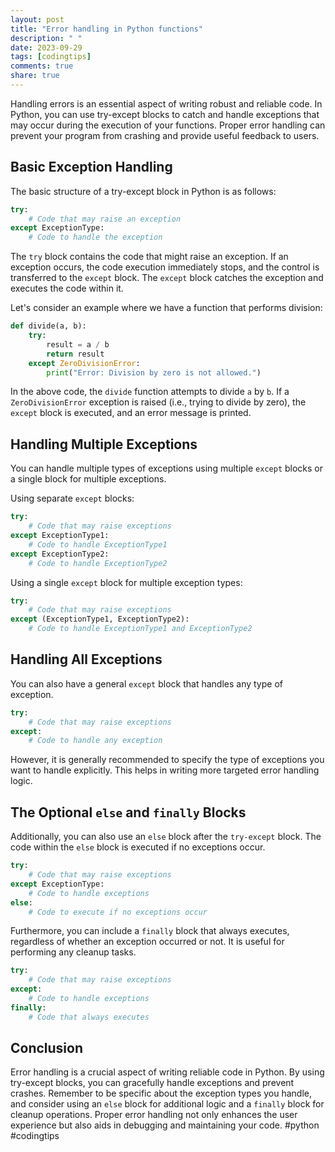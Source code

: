 ```yaml
---
layout: post
title: "Error handling in Python functions"
description: " "
date: 2023-09-29
tags: [codingtips]
comments: true
share: true
---
```


Handling errors is an essential aspect of writing robust and reliable code. In Python, you can use try-except blocks to catch and handle exceptions that may occur during the execution of your functions. Proper error handling can prevent your program from crashing and provide useful feedback to users.

## Basic Exception Handling

The basic structure of a try-except block in Python is as follows:

```python
try:
    # Code that may raise an exception
except ExceptionType:
    # Code to handle the exception
```

The `try` block contains the code that might raise an exception. If an exception occurs, the code execution immediately stops, and the control is transferred to the `except` block. The `except` block catches the exception and executes the code within it.

Let's consider an example where we have a function that performs division:

```python
def divide(a, b):
    try:
        result = a / b
        return result
    except ZeroDivisionError:
        print("Error: Division by zero is not allowed.")
```

In the above code, the `divide` function attempts to divide `a` by `b`. If a `ZeroDivisionError` exception is raised (i.e., trying to divide by zero), the `except` block is executed, and an error message is printed.

## Handling Multiple Exceptions

You can handle multiple types of exceptions using multiple `except` blocks or a single block for multiple exceptions. 

Using separate `except` blocks:

```python
try:
    # Code that may raise exceptions
except ExceptionType1:
    # Code to handle ExceptionType1
except ExceptionType2:
    # Code to handle ExceptionType2
```

Using a single `except` block for multiple exception types:

```python
try:
    # Code that may raise exceptions
except (ExceptionType1, ExceptionType2):
    # Code to handle ExceptionType1 and ExceptionType2
```

## Handling All Exceptions

You can also have a general `except` block that handles any type of exception.

```python
try:
    # Code that may raise exceptions
except:
    # Code to handle any exception
```

However, it is generally recommended to specify the type of exceptions you want to handle explicitly. This helps in writing more targeted error handling logic.

## The Optional `else` and `finally` Blocks

Additionally, you can also use an `else` block after the `try-except` block. The code within the `else` block is executed if no exceptions occur.

```python
try:
    # Code that may raise exceptions
except ExceptionType:
    # Code to handle exceptions
else:
    # Code to execute if no exceptions occur
```

Furthermore, you can include a `finally` block that always executes, regardless of whether an exception occurred or not. It is useful for performing any cleanup tasks.

```python
try:
    # Code that may raise exceptions
except:
    # Code to handle exceptions
finally:
    # Code that always executes
```

## Conclusion

Error handling is a crucial aspect of writing reliable code in Python. By using try-except blocks, you can gracefully handle exceptions and prevent crashes. Remember to be specific about the exception types you handle, and consider using an `else` block for additional logic and a `finally` block for cleanup operations. Proper error handling not only enhances the user experience but also aids in debugging and maintaining your code. #python #codingtips